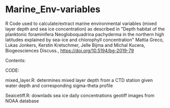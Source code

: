 # Marine_Env-variables
R Code used to calculate/extract marine environmental variables (mixed layer depth and sea ice concentration) as described in "Depth habitat of the planktonic foraminifera Neogloboquadrina pachyderma in the northern high latitudes explained by sea-ice and chlorophyll concentration" Mattia Greco, Lukas Jonkers, Kerstin Kretschmer, Jelle Bijma and Michal Kucera, Biogeosciences Discuss., https://doi.org/10.5194/bg-2019-79

Contents:

CODE:

mixed_layer.R: determines mixed layer depth from a CTD station given water depth and corresponding sigma-theta profile 

Seaicetiff.R: downlads sea ice daily concentrations geotiff images from NOAA database 
